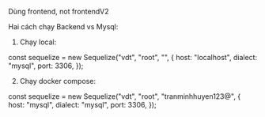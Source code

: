 Dùng frontend, not frontendV2

Hai cách chạy Backend vs Mysql:

1. Chạy local:
<!-- backend\models\index.js -->
const sequelize = new Sequelize("vdt", "root", "", {
  host: "localhost",
  dialect: "mysql",
  port: 3306,
});


2. Chạy docker compose:
<!-- backend\models\index.js -->
const sequelize = new Sequelize("vdt", "root", "tranminhhuyen123@", {
  host: "mysql",
  dialect: "mysql",
  port: 3306,
});
